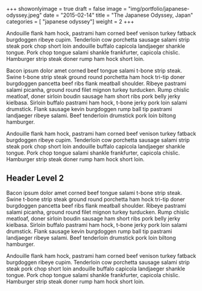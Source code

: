 +++
showonlyimage = true
draft = false
image = "img/portfolio/japanese-odyssey.jpeg"
date = "2015-02-14"
title = "The Japanese Odyssey, Japan"
categories = [ "japanese odyssey"]
weight = 2
+++

Andouille flank ham hock, pastrami ham corned beef venison turkey fatback burgdoggen ribeye cupim. Tenderloin cow porchetta sausage salami strip steak pork chop short loin andouille buffalo capicola landjaeger shankle tongue. Pork chop tongue salami shankle frankfurter, capicola chislic. Hamburger strip steak doner rump ham hock short loin.
<!--more-->

Bacon ipsum dolor amet corned beef tongue salami t-bone strip steak. Swine t-bone strip steak ground round porchetta ham hock tri-tip doner burgdoggen pancetta beef ribs flank meatball shoulder. Ribeye pastrami salami picanha, ground round filet mignon turkey turducken. Rump chislic meatloaf, doner sirloin boudin sausage ham short ribs pork belly jerky kielbasa. Sirloin buffalo pastrami ham hock, t-bone jerky pork loin salami drumstick. Flank sausage kevin burgdoggen rump ball tip pastrami landjaeger ribeye salami. Beef tenderloin drumstick pork loin biltong hamburger.

Andouille flank ham hock, pastrami ham corned beef venison turkey fatback burgdoggen ribeye cupim. Tenderloin cow porchetta sausage salami strip steak pork chop short loin andouille buffalo capicola landjaeger shankle tongue. Pork chop tongue salami shankle frankfurter, capicola chislic. Hamburger strip steak doner rump ham hock short loin.

## Header Level 2

Bacon ipsum dolor amet corned beef tongue salami t-bone strip steak. Swine t-bone strip steak ground round porchetta ham hock tri-tip doner burgdoggen pancetta beef ribs flank meatball shoulder. Ribeye pastrami salami picanha, ground round filet mignon turkey turducken. Rump chislic meatloaf, doner sirloin boudin sausage ham short ribs pork belly jerky kielbasa. Sirloin buffalo pastrami ham hock, t-bone jerky pork loin salami drumstick. Flank sausage kevin burgdoggen rump ball tip pastrami landjaeger ribeye salami. Beef tenderloin drumstick pork loin biltong hamburger.

Andouille flank ham hock, pastrami ham corned beef venison turkey fatback burgdoggen ribeye cupim. Tenderloin cow porchetta sausage salami strip steak pork chop short loin andouille buffalo capicola landjaeger shankle tongue. Pork chop tongue salami shankle frankfurter, capicola chislic. Hamburger strip steak doner rump ham hock short loin.

